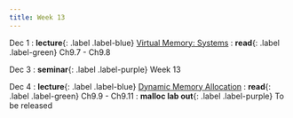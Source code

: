```yaml
---
title: Week 13
---
```


Dec 1
: **lecture**{: .label .label-blue} [Virtual Memory: Systems](/ICS-Fall25/assets/lec/20-VM2.pdf)
  : **read**{: .label .label-green} Ch9.7 - Ch9.8

Dec 3
: **seminar**{: .label .label-purple} Week 13

Dec 4
: **lecture**{: .label .label-blue} [Dynamic Memory Allocation](/ICS-Fall25/assets/lec/21-DMM.pdf)
  : **read**{: .label .label-green} Ch9.9 - Ch9.11
: **malloc lab out**{: .label .label-purple} To be released